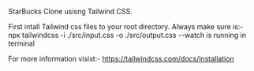 StarBucks Clone usisng Tailwind CSS.

First intall Tailwind css files to your root directory. Always make sure is:- npx tailwindcss -i ./src/input.css -o ./src/output.css --watch is running in terminal

For more information visist:- https://tailwindcss.com/docs/installation
